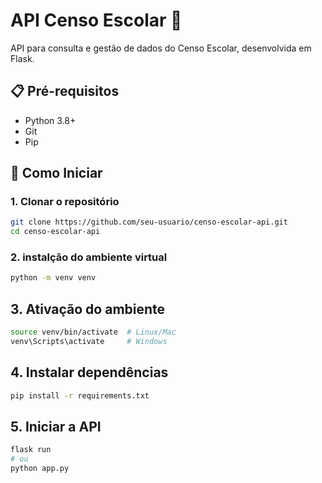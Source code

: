 # API Censo Escolar 🏫

API para consulta e gestão de dados do Censo Escolar, desenvolvida em Flask.

## 📋 Pré-requisitos

- Python 3.8+
- Git
- Pip

## 🚀 Como Iniciar

### 1. Clonar o repositório
```bash
git clone https://github.com/seu-usuario/censo-escolar-api.git
cd censo-escolar-api
```

### 2. instalção do ambiente virtual
```bash
python -m venv venv
```

## 3. Ativação do ambiente
```bash
source venv/bin/activate  # Linux/Mac
venv\Scripts\activate     # Windows
```

## 4. Instalar dependências
```bash
pip install -r requirements.txt
```

## 5. Iniciar a API
```bash
flask run
# ou
python app.py
```
